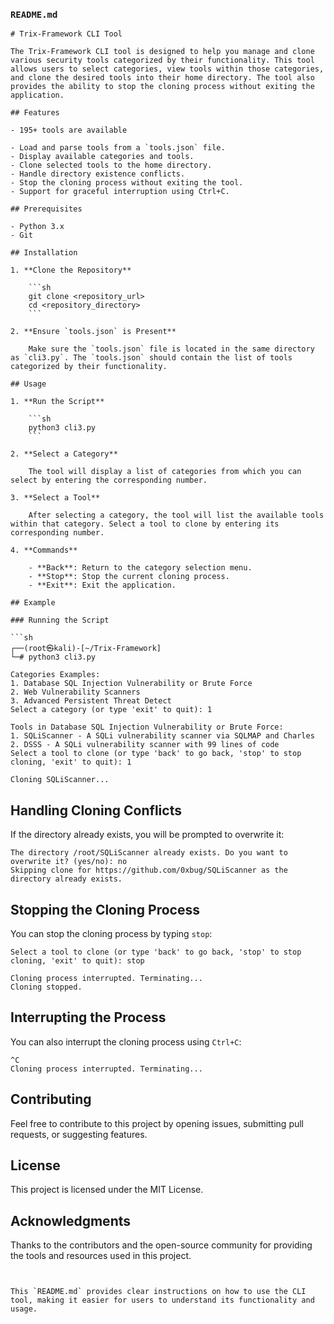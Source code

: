 ### `README.md`
```
# Trix-Framework CLI Tool

The Trix-Framework CLI tool is designed to help you manage and clone various security tools categorized by their functionality. This tool allows users to select categories, view tools within those categories, and clone the desired tools into their home directory. The tool also provides the ability to stop the cloning process without exiting the application.

## Features

- 195+ tools are available 

- Load and parse tools from a `tools.json` file.
- Display available categories and tools.
- Clone selected tools to the home directory.
- Handle directory existence conflicts.
- Stop the cloning process without exiting the tool.
- Support for graceful interruption using Ctrl+C.

## Prerequisites

- Python 3.x
- Git

## Installation

1. **Clone the Repository**

    ```sh
    git clone <repository_url>
    cd <repository_directory>
    ```

2. **Ensure `tools.json` is Present**

    Make sure the `tools.json` file is located in the same directory as `cli3.py`. The `tools.json` should contain the list of tools categorized by their functionality.

## Usage

1. **Run the Script**

    ```sh
    python3 cli3.py
    ```

2. **Select a Category**

    The tool will display a list of categories from which you can select by entering the corresponding number.

3. **Select a Tool**

    After selecting a category, the tool will list the available tools within that category. Select a tool to clone by entering its corresponding number.

4. **Commands**

    - **Back**: Return to the category selection menu.
    - **Stop**: Stop the current cloning process.
    - **Exit**: Exit the application.

## Example

### Running the Script

```sh
┌──(root㉿kali)-[~/Trix-Framework]
└─# python3 cli3.py

Categories Examples:
1. Database SQL Injection Vulnerability or Brute Force
2. Web Vulnerability Scanners
3. Advanced Persistent Threat Detect
Select a category (or type 'exit' to quit): 1

Tools in Database SQL Injection Vulnerability or Brute Force:
1. SQLiScanner - A SQLi vulnerability scanner via SQLMAP and Charles
2. DSSS - A SQLi vulnerability scanner with 99 lines of code
Select a tool to clone (or type 'back' to go back, 'stop' to stop cloning, 'exit' to quit): 1

Cloning SQLiScanner...
```

## Handling Cloning Conflicts

If the directory already exists, you will be prompted to overwrite it:

```
The directory /root/SQLiScanner already exists. Do you want to overwrite it? (yes/no): no
Skipping clone for https://github.com/0xbug/SQLiScanner as the directory already exists.
```

## Stopping the Cloning Process

You can stop the cloning process by typing `stop`:

```
Select a tool to clone (or type 'back' to go back, 'stop' to stop cloning, 'exit' to quit): stop

Cloning process interrupted. Terminating...
Cloning stopped.
```

## Interrupting the Process

You can also interrupt the cloning process using `Ctrl+C`:

```
^C
Cloning process interrupted. Terminating...
```

## Contributing

Feel free to contribute to this project by opening issues, submitting pull requests, or suggesting features.

## License

This project is licensed under the MIT License.

## Acknowledgments

Thanks to the contributors and the open-source community for providing the tools and resources used in this project.
```


This `README.md` provides clear instructions on how to use the CLI tool, making it easier for users to understand its functionality and usage.
